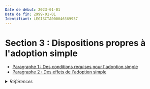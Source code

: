 ```yaml
---
Date de début: 2023-01-01
Date de fin: 2999-01-01
Identifiant: LEGISCTA000046369957
---
```


<h1>Section 3 :  Dispositions propres à l'adoption simple</h1>

- [Paragraphe 1 : Des conditions requises pour l'adoption simple](paragraphe_1/README.md)
- [Paragraphe 2 :  Des effets de l'adoption simple](paragraphe_2/README.md)

<details>
  <summary><em>Références</em></summary>

  <h2>Articles faisant référence à la section</h2>
  
  <ul>
    <li>
      <a href="https://legal.tricoteuses.fr//redirection/LEGIARTI000046369188?vers=git&vers=legifrance">Ordonnance n° 2022-1292 du 5 octobre 2022 prise en application de l'article 18 de la loi n° 2022-219 du 21 février 2022 visant à réformer l'adoption - article 16 ENTIEREMENT_MODIF</a> CREE source
    </li>
  </ul>
</details>
